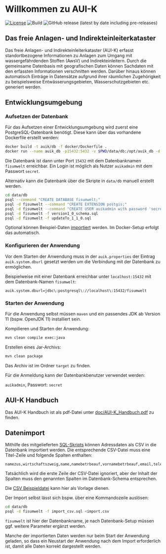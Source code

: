 # Willkommen zu AUI-K

[![License](https://img.shields.io/badge/License-LGPL%20v2.1-blue.svg)][license]
![Build](https://github.com/stadt-bielefeld/auik/workflows/Java%20CI/badge.svg)
![GitHub release (latest by date including pre-releases)](https://img.shields.io/github/v/release/stadt-bielefeld/auik?include_prereleases)

[license]:  https://tldrlegal.com/license/gnu-lesser-general-public-license-v2.1-(lgpl-2.1)
[sonarcube]: https://sonarcloud.io/dashboard?id=auik_prod%3Aauik_prod

## Das freie Anlagen- und Indirekteinleiterkataster

Das freie Anlagen- und Indirekteinleiterkataster (AUI-K) erfasst
standortbezogene Informationen zu Anlagen zum Umgang mit wassergefährdenden
Stoffen (AwsV) und Indirekteinleitern. Durch die gemeinsame Datenbasis mit
geografischen Daten können Sachdaten mit den erfassten Informationen
verschnitten werden. Darüber hinaus können automatisch Einträge in Datensätze
aufgrund ihrer räumlichen Zugehörigkeit zu beispielsweise
Entwässerungsgebieten, Wasserschutzgebieten etc. generiert werden.

## Entwicklungsumgebung

### Aufsetzen der Datenbank

Für das Aufsetzen einer Entwicklungsumgebung wird zuerst eine PostgreSQL-Datenbank benötigt.
Diese kann über das vorhandene Dockerfile erstellt werden:

```bash
docker build -t auik/db -f docker/Dockerfile .
docker run --name auik_db -p15432:5432 -v $PWD/data/db:/opt/auik_db -d auik/db
```

Die Datenbank ist dann unter Port `15432` mit dem Datenbanknamen `fisumwelt` erreichbar. Ein Login ist möglich als Nutzer `auikadmin` mit dem Passwort `secret`.

Alternativ kann die Datenbank über die Skripte in `data/db` manuell erstellt werden.

```bash
cd data/db
psql --command "CREATE DATABASE fisumwelt;"
psql -d fisumwelt --command "CREATE EXTENSION postgis;"
psql -d fisumwelt --command "CREATE USER auikadmin with password 'secret';"
psql -d fisumwelt -f version1_0_schema.sql
psql -d fisumwelt -f updateTo_1_1_0.sql
```

Optional können Beispiel-Daten [importiert](#datenimport) werden.
Im Docker-Setup erfolgt das automatisch.

### Konfigurieren der Anwendung

Vor dem Starten der Anwendung muss in der `auik.properties` der Eintrag `auik.system.dburl` gesetzt werden um die Verbindung mit der Datenbank zu ermöglichen.

Beispielweise mit einer Datenbank erreichbar unter `localhost:15432` mit dem Datenbank-Namen `fisumwelt`:

```
auik.system.dburl=jdbc\:postgresql\://localhost\:15432/fisumwelt
```

### Starten der Anwendung

Für die Anwendung selbst müssen `maven` und ein passendes JDK ab Version 11 (bspw. OpenJDK 11) installiert sein.

Kompilieren und Starten der Anwendung:

```bash
mvn clean compile exec:java
```

Erstellen eines Jar-Archivs:

```bash
mvn clean package
```
Das Archiv ist im Ordner `target` zu finden.

Für die Anmeldung kann der Datenbankbenutzer verwendet werden:

`auikadmin`, Passwort: `secret`

## AUI-K Handbuch

Das AUI-K Handbuch ist als pdf-Datei unter [doc/AUI-K_Handbuch.pdf](doc/AUI-K_Handbuch.pdf) zu finden.

## Datenimport

Mithilfe des mitgelieferten [SQL-Skripts](data/db/import_csv.sql) können Adressdaten als CSV in die Datenbank importiert werden.
Die entsprechende CSV-Datei muss eine Titel-Zeile und folgende Spalten enthalten:

```csv
namezus,wirtschaftszweig,name,namebetrbeauf,vornamebetrbeauf,email,telefon,telefax,plz,ort,strasse,hausnr,hausnrzus,bemerkungen
```

Tatsächlich wird die erste Zeile der CSV-Datei ignoriert,
aber der Inhalt der Spalten muss den genannten Spalten im Datenbank-Schema
entsprechen.

Die [CSV Beispieldatei](data/db/import.csv) kann hier als Vorlage dienen.

Der Import selbst lässt sich bspw. über eine Kommandozeile auslösen:

```bash
cd data/db
psql -d fisumwelt -f import_csv.sql <import.csv
```

`fisumwelt` ist hier der Datenbankname, je nach Datenbank-Setup müssen ggf. weitere Parameter ergänzt werden.

Manche der importierten Daten werden nur beim Start der Anwendung geladen,
so dass ein Neustart der Anwendung nach dem Import erforderlich ist,
damit alle Daten korrekt dargestellt werden.
